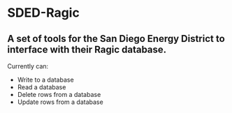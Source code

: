 # SDED-Ragic
## A set of tools for the San Diego Energy District to interface with their Ragic database.
Currently can:
- Write to a database
- Read a database
- Delete rows from a database
- Update rows from a database
